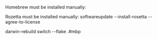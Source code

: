 Homebrew must be installed manually: 


Rozetta must be installed manually:
softwareupdate --install-rosetta --agree-to-license


darwin-rebuild switch --flake .#mbp
